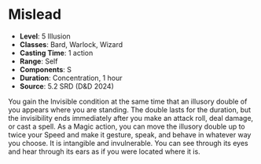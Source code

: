 # Mislead

- **Level**: 5 Illusion
- **Classes**: Bard, Warlock, Wizard
- **Casting Time**: 1 action
- **Range**: Self
- **Components**: S
- **Duration**: Concentration, 1 hour
- **Source**: 5.2 SRD (D&D 2024)

You gain the Invisible condition at the same time that an illusory double of you appears where you are standing. The double lasts for the duration, but the invisibility ends immediately after you make an attack roll, deal damage, or cast a spell. As a Magic action, you can move the illusory double up to twice your Speed and make it gesture, speak, and behave in whatever way you choose. It is intangible and invulnerable. You can see through its eyes and hear through its ears as if you were located where it is.

